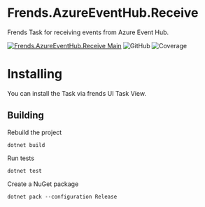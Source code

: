 # Frends.AzureEventHub.Receive
Frends Task for receiving events from Azure Event Hub.

[![Frends.AzureEventHub.Receive Main](https://github.com/FrendsPlatform/Frends.AzureEventHub/actions/workflows/Receive_build_and_test_on_main.yml/badge.svg)](https://github.com/FrendsPlatform/Frends.AzureEventHub/actions/workflows/Receive_build_and_test_on_main.yml)
 ![GitHub](https://img.shields.io/github/license/FrendsPlatform/Frends.AzureEventHub?label=License)
 ![Coverage](https://app-github-custom-badges.azurewebsites.net/Badge?key=FrendsPlatform/Frends.AzureEventHub/Frends.AzureEventHub.Receive|main)

# Installing

You can install the Task via frends UI Task View.

## Building

Rebuild the project

`dotnet build`

Run tests

`dotnet test`

Create a NuGet package

`dotnet pack --configuration Release`